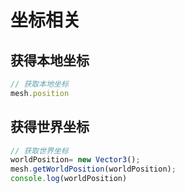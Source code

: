 # 坐标相关

## 获得本地坐标
```js
// 获取本地坐标
mesh.position
```

## 获得世界坐标
```js 
// 获取世界坐标
worldPosition= new Vector3();
mesh.getWorldPosition(worldPosition);
console.log(worldPosition)
```